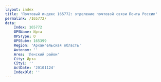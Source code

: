 ```yaml
---
layout: index
title: 'Почтовый индекс 165772: отделение почтовой связи Почты России'
permalink: /165772/
data:
    Index: 165772
    OPSName: Ирта
    OPSType: О
    OPSSubm: 165399
    Region: 'Архангельская область'
    Autonom: ''
    Area: 'Ленский район'
    City: Ирта
    City1: ''
    ActDate: '20101124'
    IndexOld: ''
---
```

